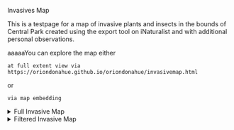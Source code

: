 Invasives Map

This is a testpage for a map of invasive plants and insects in the bounds of Central Park created using the export tool on iNaturalist and with additional personal observations.



aaaaaYou can explore the map either

    at full extent view via https://oriondonahue.github.io/oriondonahue/invasivemap.html

or

    via map embedding

<details>
<summary>Full Invasive Map</summary>
<br>
<iframe src="maps/FullMap/InvasiveMap1.html" height="700" width="700"></iframe> 
</details>

<details>
<summary>Filtered Invasive Map</summary>
<br>
<iframe src="maps/FilterdMapInvasiveMap2.html" height="700" width="700"></iframe> 
</details>

